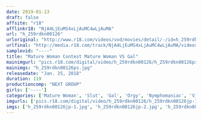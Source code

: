 ```yaml
---
date: 2019-01-13
draft: false
affsite: "r18"
afflinkr18: "NjA4LjEuMS4xLjAuMC4wLjAuMA"
url: "h_259rdkn00126"
urloriginal: "http://www.r18.com/videos/vod/movies/detail/-/id=h_259rdkn00126"
urlfinal: "http://media.r18.com/track/NjA4LjEuMS4xLjAuMC4wLjAuMA/videos/vod/movies/detail/-/id=h_259rdkn00126"
samplevid: "----"
title: "Mature Woman Contest Mature Woman VS Gal"
mainimgurl: "pics.r18.com/digital/video/h_259rdkn00126/h_259rdkn00126ps.jpg"
mainimgs: "h_259rdkn00126ps.jpg"
releasedate: "Jan. 25, 2018"
duration: 119
productioncomp: "NEXT GROUP"
girls: ['----']
categories: ['Mature Woman', 'Slut', 'Gal', 'Orgy', 'Nymphomaniac', 'Vibrator', 'Compilation']
imgurls: ['pics.r18.com/digital/video/h_259rdkn00126/h_259rdkn00126jp-1.jpg', 'pics.r18.com/digital/video/h_259rdkn00126/h_259rdkn00126jp-2.jpg', 'pics.r18.com/digital/video/h_259rdkn00126/h_259rdkn00126jp-3.jpg', 'pics.r18.com/digital/video/h_259rdkn00126/h_259rdkn00126jp-4.jpg', 'pics.r18.com/digital/video/h_259rdkn00126/h_259rdkn00126jp-5.jpg', 'pics.r18.com/digital/video/h_259rdkn00126/h_259rdkn00126jp-6.jpg', 'pics.r18.com/digital/video/h_259rdkn00126/h_259rdkn00126jp-7.jpg', 'pics.r18.com/digital/video/h_259rdkn00126/h_259rdkn00126jp-8.jpg', 'pics.r18.com/digital/video/h_259rdkn00126/h_259rdkn00126jp-9.jpg', 'pics.r18.com/digital/video/h_259rdkn00126/h_259rdkn00126jp-10.jpg', 'pics.r18.com/digital/video/h_259rdkn00126/h_259rdkn00126jp-11.jpg', 'pics.r18.com/digital/video/h_259rdkn00126/h_259rdkn00126jp-12.jpg', 'pics.r18.com/digital/video/h_259rdkn00126/h_259rdkn00126jp-13.jpg', 'pics.r18.com/digital/video/h_259rdkn00126/h_259rdkn00126jp-14.jpg', 'pics.r18.com/digital/video/h_259rdkn00126/h_259rdkn00126jp-15.jpg', 'pics.r18.com/digital/video/h_259rdkn00126/h_259rdkn00126jp-16.jpg', 'pics.r18.com/digital/video/h_259rdkn00126/h_259rdkn00126jp-17.jpg', 'pics.r18.com/digital/video/h_259rdkn00126/h_259rdkn00126jp-18.jpg', 'pics.r18.com/digital/video/h_259rdkn00126/h_259rdkn00126jp-19.jpg', 'pics.r18.com/digital/video/h_259rdkn00126/h_259rdkn00126jp-20.jpg']
imgs: ['h_259rdkn00126jp-1.jpg', 'h_259rdkn00126jp-2.jpg', 'h_259rdkn00126jp-3.jpg', 'h_259rdkn00126jp-4.jpg', 'h_259rdkn00126jp-5.jpg', 'h_259rdkn00126jp-6.jpg', 'h_259rdkn00126jp-7.jpg', 'h_259rdkn00126jp-8.jpg', 'h_259rdkn00126jp-9.jpg', 'h_259rdkn00126jp-10.jpg', 'h_259rdkn00126jp-11.jpg', 'h_259rdkn00126jp-12.jpg', 'h_259rdkn00126jp-13.jpg', 'h_259rdkn00126jp-14.jpg', 'h_259rdkn00126jp-15.jpg', 'h_259rdkn00126jp-16.jpg', 'h_259rdkn00126jp-17.jpg', 'h_259rdkn00126jp-18.jpg', 'h_259rdkn00126jp-19.jpg', 'h_259rdkn00126jp-20.jpg']
---
```

